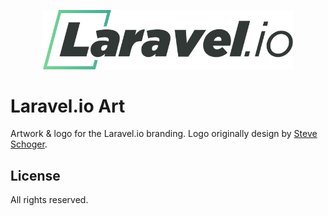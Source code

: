 <p align="center">
    <img src="https://github.com/laravelio/art/blob/main/laravelio-logo-lg.svg" width="400" />
</p>

# Laravel.io Art

Artwork & logo for the Laravel.io branding. Logo originally design by [Steve Schoger](https://twitter.com/steveschoger).

## License

All rights reserved.
